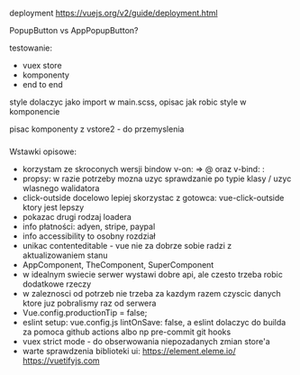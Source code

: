 deployment https://vuejs.org/v2/guide/deployment.html

PopupButton vs AppPopupButton?

testowanie:
- vuex store
- komponenty
- end to end

style dolaczyc jako import w main.scss, opisac jak robic style w komponencie

pisac komponenty z vstore2 - do przemyslenia

###

Wstawki opisowe:
- korzystam ze skroconych wersji bindow v-on: => @ oraz v-bind: :
- propsy: w razie potrzeby mozna uzyc sprawdzanie po typie klasy / uzyc wlasnego walidatora
- click-outside docelowo lepiej skorzystac z gotowca: vue-click-outside ktory jest lepszy
- pokazac drugi rodzaj loadera
- info płatności: adyen, stripe, paypal
- info accessibility to osobny rozdział
- unikac contenteditable - vue nie za dobrze sobie radzi z aktualizowaniem stanu
- AppComponent, TheComponent, SuperComponent
- w idealnym swiecie serwer wystawi dobre api, ale czesto trzeba robic dodatkowe rzeczy
- w zaleznosci od potrzeb nie trzeba za kazdym razem czyscic danych ktore juz pobralismy raz od serwera
- Vue.config.productionTip = false;
- eslint setup: vue.config.js  lintOnSave: false, a eslint dolaczyc do builda za pomoca github actions albo np pre-commit git hooks
- vuex strict mode - do obserwowania niepozadanych zmian store'a
- warte sprawdzenia biblioteki ui: 
https://element.eleme.io/
https://vuetifyjs.com